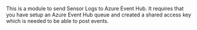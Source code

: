 This is a module to send Sensor Logs to Azure Event Hub. It requires that you have setup an Azure Event Hub queue and created a shared access key which is needed to be able to post events.

